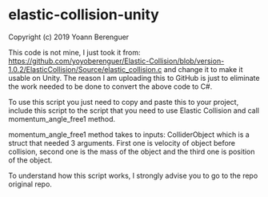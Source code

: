 # elastic-collision-unity

Copyright (c) 2019 Yoann Berenguer

This code is not mine, I just took it from:
https://github.com/yoyoberenguer/Elastic-Collision/blob/version-1.0.2/ElasticCollision/Source/elastic_collision.c
and change it to make it usable on Unity. The reason I am uploading this to GitHub is just to eliminate the work
needed to be done to convert the above code to C#.

To use this script you just need to copy and paste this to your project, include this script to the script that you
need to use Elastic Collision and call momentum_angle_free1 method. 

momentum_angle_free1 method takes to inputs: ColliderObject which is a struct that needed 3 arguments. First one is velocity of
object before collision, second one is the mass of the object and the third one is position of the object. 

To understand how this script works, I strongly advise you to go to the repo original repo.
